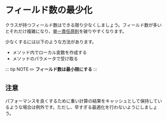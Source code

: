 # フィールド数の最少化
クラスが持つフィールド数はできる限り少なくしましょう。フィールド数が多いとそれだけ複雑になり、[単一責任原則](../architecture/SRP.md)を破りやすくなります。

少なくするには以下のような方法があります。

- メソッド内でローカル変数を作成する
- メソッドのパラメータで受け取る

::: tip NOTE
:pencil2: **フィールド数は最小限にする**
:::

## 注意
パフォーマンスを良くするために重い計算の結果をキャッシュとして保持しているような場合は例外です。ただし、早すぎる最適化を行わないようにしましょう。
